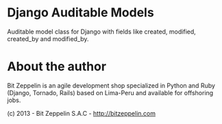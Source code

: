 Django Auditable Models
=======================

Auditable model class for Django with fields like created, modified, created_by and modified_by.

About the author
================

Bit Zeppelin is an agile development shop specialized in Python and Ruby (Django, Tornado, Rails) based on Lima-Peru and available for offshoring jobs.

(c) 2013 - Bit Zeppelin S.A.C - http://bitzeppelin.com
